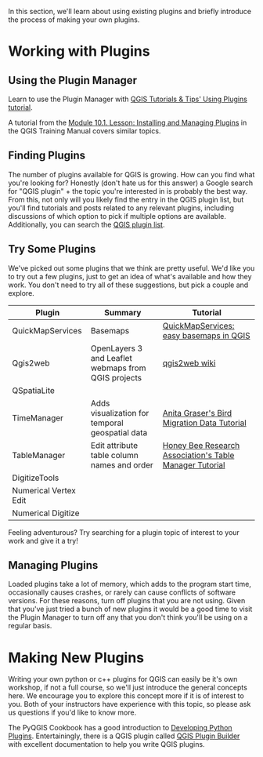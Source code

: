 In this section, we'll learn about using existing plugins and briefly introduce the process of making your own plugins.

# Working with Plugins
## Using the Plugin Manager
Learn to use the Plugin Manager with [QGIS Tutorials & Tips' Using Plugins tutorial](http://www.qgistutorials.com/en/docs/using_plugins.html).

A tutorial from the [Module 10.1. Lesson: Installing and Managing Plugins](http://docs.qgis.org/2.14/en/docs/training_manual/qgis_plugins/fetching_plugins.html#basic-fa-configuring-additional-plugin-repositories) in the QGIS Training Manual covers similar topics.

## Finding Plugins
The number of plugins available for QGIS is growing.  How can you find what you're looking for?  Honestly (don't hate us for this answer) a Google search for "QGIS plugin" + the topic you're interested in is probably the best way.  From this, not only will you likely find the entry in the QGIS plugin list, but you'll find tutorials and posts related to any relevant plugins, including discussions of which option to pick if multiple options are available.  Additionally, you can search the [QGIS plugin list](http://plugins.qgis.org/plugins/).

## Try Some Plugins
We've picked out some plugins that we think are pretty useful.  We'd like you to try out a few plugins, just to get an idea of what's available and how they work.  You don't need to try all of these suggestions, but pick a couple and explore.  

|Plugin|Summary|Tutorial|
|---|---|---|
|QuickMapServices|Basemaps|[QuickMapServices: easy basemaps in QGIS](http://nextgis.com/blog/quickmapservices/) |
|Qgis2web|OpenLayers 3 and Leaflet webmaps from QGIS projects|[qgis2web wiki](https://github.com/tomchadwin/qgis2web/wiki) |
|QSpatiaLite| | |
|TimeManager|Adds visualization for temporal geospatial data |[Anita Graser's Bird Migration Data Tutorial](https://anitagraser.com/2016/09/24/how-to-visualize-bird-migration-data-with-qgis-timemanager/) |
|TableManager|Edit attribute table column names and order |[Honey Bee Research Association's Table Manager Tutorial](http://www.coloss.org/beebook/I/gis/7/4/5/2) |
|DigitizeTools| | |
|Numerical Vertex Edit| | |
|Numerical Digitize| | |

Feeling adventurous? Try searching for a plugin topic of interest to your work and give it a try!

## Managing Plugins
Loaded plugins take a lot of memory, which adds to the program start time, occasionally causes crashes, or rarely can cause conflicts of software versions.  For these reasons, turn off plugins that you are not using.  Given that you've just tried a bunch of new plugins it would be a good time to visit the Plugin Manager to turn off any that you don't think you'll be using on a regular basis.

# Making New Plugins
Writing your own python or c++ plugins for QGIS can easily be it's own workshop, if not a full course, so we'll just introduce the general concepts here.  We encourage you to explore this concept more if it is of interest to you.  Both of your instructors have experience with this topic, so please ask us questions if you'd like to know more.

The PyQGIS Cookbook has a good introduction to [Developing Python Plugins](http://docs.qgis.org/testing/en/docs/pyqgis_developer_cookbook/plugins.html).  Entertainingly, there is a QGIS plugin called [QGIS Plugin Builder](http://geoapt.net/pluginbuilder/) with excellent documentation to help you write QGIS plugins.
